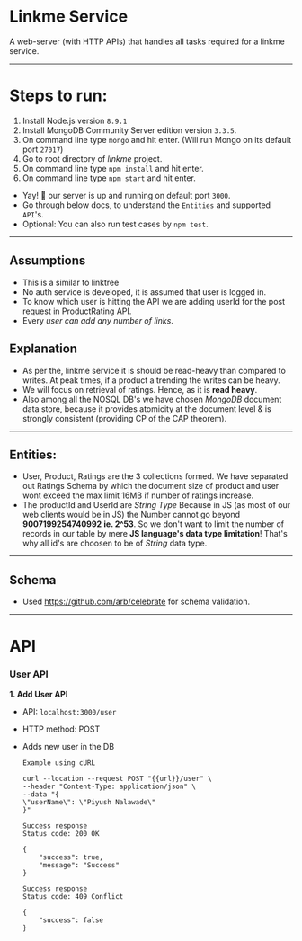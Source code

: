 # Linkme Service
A web-server (with HTTP APIs) that handles all tasks required for a linkme service.

-----
# Steps to run:
1. Install Node.js version ```8.9.1```
2. Install MongoDB Community Server edition version ```3.3.5```.
3. On command line type ```mongo``` and hit enter. (Will run Mongo on its default port ```27017```)
5. Go to root directory of *linkme* project.
6. On command line type ```npm install``` and hit enter.
7. On command line type ```npm start``` and hit enter.
- Yay! 🎉 our server is up and running on default port ```3000```.
- Go through below docs, to understand the ```Entities``` and supported ```API```'s.
- Optional: You can also run test cases by ```npm test```.

-----

## Assumptions

- This is a similar to linktree 
- No auth service is developed, it is assumed that user is logged in. 
- To know which user is hitting the API we are adding userId for the post request in ProductRating API.
- Every *user can add any number of links*. 


## Explanation

- As per the, linkme service it is should be  read-heavy than compared to writes. At peak times, if a  product a trending the writes can be heavy. 
-  We will focus on retrieval of ratings. Hence, as it is **read heavy**. 
-  Also among all the NOSQL DB's we have chosen *MongoDB* document data store, because it provides atomicity at the document level & is strongly consistent (providing CP of the CAP theorem).

----

## Entities:

- User, Product, Ratings are the 3 collections formed. We have separated out Ratings Schema by which the document size of product and  user wont exceed the max limit 16MB if number of ratings increase. 
-  The  productId  and UserId are  *String Type* Because in JS (as most of our web clients would be in JS) the Number cannot go beyond **9007199254740992**  **ie. 2^53**.  So we don't want to limit the number of records in our table by mere **JS language's data type limitation**! That's why all id's are choosen to be of *String* data type.

---

## Schema 

- Used https://github.com/arb/celebrate for schema validation.

---

# API

### User API 

**1.  Add User API**
    
- API: ```localhost:3000/user```
- HTTP method: POST
- Adds new user in the DB

    ```
    Example using cURL

    curl --location --request POST "{{url}}/user" \
    --header "Content-Type: application/json" \
    --data "{
	\"userName\": \"Piyush Nalawade\"
    }"  

    ```
    ```
    Success response
    Status code: 200 OK
    
    {
        "success": true,
        "message": "Success"
    }   
    ```

    ```
    Success response
    Status code: 409 Conflict
    
    {
        "success": false
    }   
    ```


